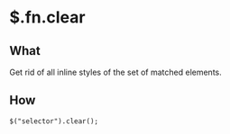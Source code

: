 $.fn.clear
==========

What
----

Get rid of all inline styles of the set of matched elements.

How
---

    $("selector").clear();
